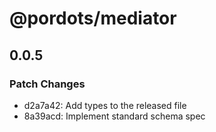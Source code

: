 # @pordots/mediator

## 0.0.5

### Patch Changes

- d2a7a42: Add types to the released file
- 8a39acd: Implement standard schema spec
